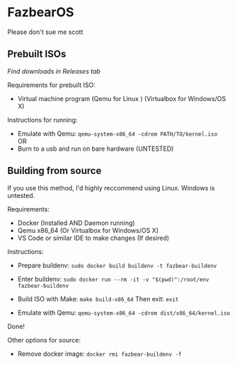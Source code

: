 # FazbearOS
Please don't sue me scott

## Prebuilt ISOs
*Find downloads in Releases tab*

Requirements for prebuilt ISO:
- Virtual machine program (Qemu for Linux ) (Virtualbox for Windows/OS X)

Instructions for running:
- Emulate with Qemu: `qemu-system-x86_64 -cdrom PATH/TO/kernel.iso`  
OR 
- Burn to a usb and run on bare hardware (UNTESTED)

## Building from source
If you use this method, I'd highly reccommend using Linux. Windows is untested.

Requirements:
- Docker (Installed AND Daemon running)
- Qemu x86_64 (Or Virtualbox for Windows/OS X)
- VS Code or similar IDE to make changes (If desired)

Instructions:

- Prepare buildenv: `sudo docker build buildenv -t fazbear-buildenv`  

- Enter buildenv: `sudo docker run --rm -it -v "$(pwd)":/root/env fazbear-buildenv`  

- Build ISO with Make: `make build-x86_64` Then exit: `exit`  

- Emulate with Qemu: `qemu-system-x86_64 -cdrom dist/x86_64/kernel.iso`  

Done!

Other options for source:
- Remove docker image: `docker rmi fazbear-buildenv -f`
